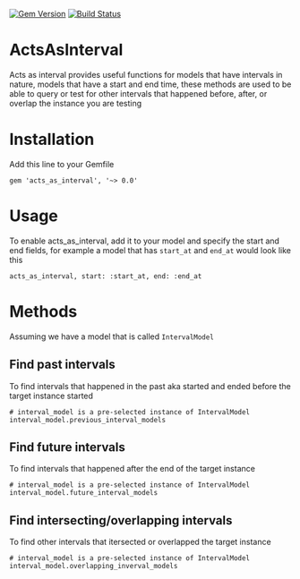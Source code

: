 [![Gem Version](https://badge.fury.io/rb/acts_as_interval.svg)](http://badge.fury.io/rb/acts_as_interval)
[![Build Status](https://travis-ci.org/coalwater/acts_as_interval.svg)](https://travis-ci.org/coalwater/acts_as_interval?branch=master)
# ActsAsInterval
Acts as interval provides useful functions for models that have intervals in
nature, models that have a start and end time, these methods are used to be
able to query or test for other intervals that happened before, after, or
overlap the instance you are testing

# Installation
Add this line to your Gemfile

    gem 'acts_as_interval', '~> 0.0'

# Usage
To enable acts_as_interval, add it to your model and specify the start and
end fields, for example a model that has `start_at` and `end_at` would look
like this

    acts_as_interval, start: :start_at, end: :end_at

# Methods
Assuming we have a model that is called `IntervalModel`

## Find past intervals
To find intervals that happened in the past aka started and ended before the
target instance started

    # interval_model is a pre-selected instance of IntervalModel
    interval_model.previous_interval_models

## Find future intervals
To find intervals that happened after the end of the target instance

    # interval_model is a pre-selected instance of IntervalModel
    interval_model.future_interval_models

## Find intersecting/overlapping intervals
To find other intervals that itersected or overlapped the target instance

    # interval_model is a pre-selected instance of IntervalModel
    interval_model.overlapping_inverval_models
